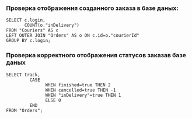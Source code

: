 ### Проверка отображения созданного заказа в базе даных:
```
SELECT c.login,
       COUNT(o."inDelivery")
FROM "Couriers" AS c
LEFT OUTER JOIN "Orders" AS o ON c.id=o."courierId"
GROUP BY c.login;
```

### Проверка корректного отображения статусов заказав базе даных
```
SELECT track, 
         CASE
               WHEN finished=true THEN 2
               WHEN cancelled=true THEN -1
               WHEN "inDelivery"=true THEN 1
               ELSE 0
         END
FROM "Orders";
```